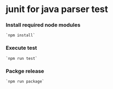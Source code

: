 # junit for java parser test

### Install required node modules 
```
`npm install`
```
### Execute test
```
`npm run test`
```
### Packge release
```
`npm run package`
```